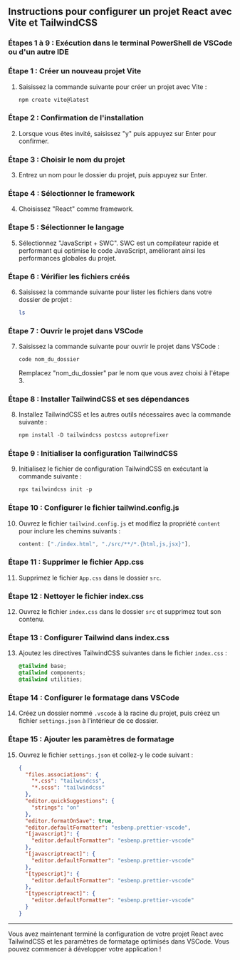 ## Instructions pour configurer un projet React avec Vite et TailwindCSS

### Étapes 1 à 9 : Exécution dans le terminal PowerShell de VSCode ou d'un autre IDE

### Étape 1 : Créer un nouveau projet Vite

1. Saisissez la commande suivante pour créer un projet avec Vite :
   ```powershell
   npm create vite@latest
   ```

### Étape 2 : Confirmation de l'installation

2. Lorsque vous êtes invité, saisissez "y" puis appuyez sur Enter pour confirmer.

### Étape 3 : Choisir le nom du projet

3. Entrez un nom pour le dossier du projet, puis appuyez sur Enter.

### Étape 4 : Sélectionner le framework

4. Choisissez "React" comme framework.

### Étape 5 : Sélectionner le langage

5. Sélectionnez "JavaScript + SWC". SWC est un compilateur rapide et performant qui optimise le code JavaScript, améliorant ainsi les performances globales du projet.

### Étape 6 : Vérifier les fichiers créés

6. Saisissez la commande suivante pour lister les fichiers dans votre dossier de projet :
   ```powershell
   ls
   ```

### Étape 7 : Ouvrir le projet dans VSCode

7. Saisissez la commande suivante pour ouvrir le projet dans VSCode :
   ```powershell
   code nom_du_dossier
   ```
   Remplacez "nom_du_dossier" par le nom que vous avez choisi à l'étape 3.

### Étape 8 : Installer TailwindCSS et ses dépendances

8. Installez TailwindCSS et les autres outils nécessaires avec la commande suivante :
   ```powershell
   npm install -D tailwindcss postcss autoprefixer
   ```

### Étape 9 : Initialiser la configuration TailwindCSS

9. Initialisez le fichier de configuration TailwindCSS en exécutant la commande suivante :
   ```powershell
   npx tailwindcss init -p
   ```

### Étape 10 : Configurer le fichier tailwind.config.js

10. Ouvrez le fichier `tailwind.config.js` et modifiez la propriété `content` pour inclure les chemins suivants :
    ```javascript
    content: ["./index.html", "./src/**/*.{html,js,jsx}"],
    ```

### Étape 11 : Supprimer le fichier App.css

11. Supprimez le fichier `App.css` dans le dossier `src`.

### Étape 12 : Nettoyer le fichier index.css

12. Ouvrez le fichier `index.css` dans le dossier `src` et supprimez tout son contenu.

### Étape 13 : Configurer Tailwind dans index.css

13. Ajoutez les directives TailwindCSS suivantes dans le fichier `index.css` :
    ```css
    @tailwind base;
    @tailwind components;
    @tailwind utilities;
    ```

### Étape 14 : Configurer le formatage dans VSCode

14. Créez un dossier nommé `.vscode` à la racine du projet, puis créez un fichier `settings.json` à l'intérieur de ce dossier.

### Étape 15 : Ajouter les paramètres de formatage

15. Ouvrez le fichier `settings.json` et collez-y le code suivant :

    ```json
    {
      "files.associations": {
        "*.css": "tailwindcss",
        "*.scss": "tailwindcss"
      },
      "editor.quickSuggestions": {
        "strings": "on"
      },
      "editor.formatOnSave": true,
      "editor.defaultFormatter": "esbenp.prettier-vscode",
      "[javascript]": {
        "editor.defaultFormatter": "esbenp.prettier-vscode"
      },
      "[javascriptreact]": {
        "editor.defaultFormatter": "esbenp.prettier-vscode"
      },
      "[typescript]": {
        "editor.defaultFormatter": "esbenp.prettier-vscode"
      },
      "[typescriptreact]": {
        "editor.defaultFormatter": "esbenp.prettier-vscode"
      }
    }
    ```

---

Vous avez maintenant terminé la configuration de votre projet React avec TailwindCSS et les paramètres de formatage optimisés dans VSCode. Vous pouvez commencer à développer votre application !